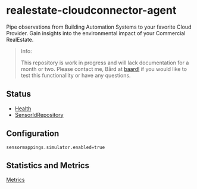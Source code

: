 # realestate-cloudconnector-agent
Pipe observations from Building Automation Systems to your favorite Cloud Provider. Gain insights into the environmental impact of your Commercial RealEstate.

> Info:
> 
> This repository is work in progress and will lack documentation for a month or two.
> Please contact me, Bård at [baardl](https://github.com/baardl) if you would like to test this functionallity or have any questions.
> 
>
## Status

* [Health](http://localhost:8083/cloudconnector/health)
* [SensorIdRepository](http://localhost:8083/cloudconnector/repository/sensorids)

## Configuration
``` 
sensormappings.simulator.enabled=true
```

## Statistics and Metrics

[Metrics](http://localhost:8083/admin/metrics/app/*)
